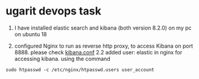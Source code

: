 # ugarit devops task 

1. I have installed elastic search and kibana (both version 8.2.0) on my pc on ubuntu 18

2. configured Nginx to run as reverse http proxy, to access Kibana on port 8888. please check [kibana.conf]()
2.2 added user: elastic in nginx for accessing kibana. using the command 
```
sudo htpasswd -c /etc/nginx/htpasswd.users user_account
```
